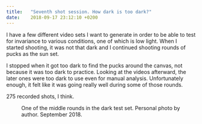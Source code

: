 ```yaml
---
title:   "Seventh shot session. How dark is too dark?"
date:    2018-09-17 23:12:10 +0200
---
```

I have a few different video sets I want to generate in order to be able to
test for invariance to various conditions, one of which is low light. When
I started shooting, it was not that dark and I continued shooting rounds
of pucks as the sun set.

I stopped when it got too dark to find the pucks around the canvas, not
because it was too dark to practice. Looking at the videos afterward, the
later ones were too dark to use even for manual analysis. Unfortunately enough,
it felt like it was going really well during some of those rounds.

275 recorded shots, I think.

<figure>
  <img src="{{ site.url }}{{ site.baseurl }}/assets/images/seventh-session-dark-hit.jpg"
       alt="">
  <figcaption>
    One of the middle rounds in the dark test set.
    Personal photo by author. September 2018.
  </figcaption>
</figure>
